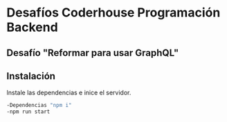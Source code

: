 # Desafíos Coderhouse Programación Backend
## Desafío "Reformar para usar GraphQL" 
## Instalación

Instale las dependencias e inice el servidor.
```sh
-Dependencias "npm i"
-npm run start
```
